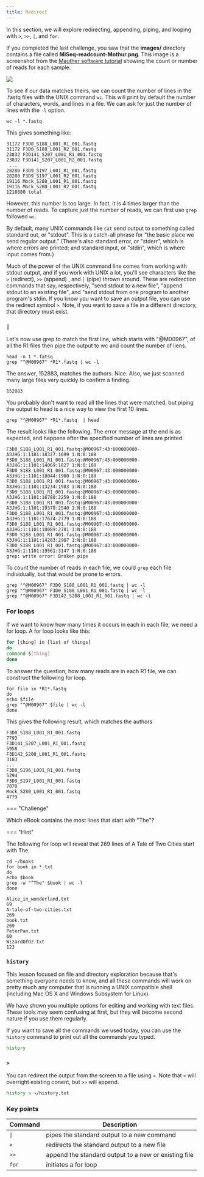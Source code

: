 ```yaml
---
title: Redirect
---
```


In this section, we will explore redirecting, appending, piping, and looping with `>`, `>>`,  `|`, and `for`.

If you completed the last challenge, you saw that the **images/** directory contains a file called **MiSeq-readcount-Mothur.png**. This image is a screenshot from the [Mauther software tutorial](https://mothur.org/wiki/miseq_sop/) showing the count or number of reads for each sample. 

![](https://hackmd.io/_uploads/HyrJqfBTF.png)

To see if our data matches theirs, we can count the number of lines in the .fastq files with the UNIX command `wc`. This will print by default the number of characters, words, and lines in a file. We can ask for just the number of lines with the `-l`  option. 

```
wc -l *.fastq
```

This gives something like:

```
31172 F3D0_S188_L001_R1_001.fastq
31172 F3D0_S188_L001_R2_001.fastq
23832 F3D141_S207_L001_R1_001.fastq
23832 F3D141_S207_L001_R2_001.fastq
 ... 
28280 F3D9_S197_L001_R1_001.fastq
28280 F3D9_S197_L001_R2_001.fastq
19116 Mock_S280_L001_R1_001.fastq
19116 Mock_S280_L001_R2_001.fastq
1218880 total 
```

However, this number is too large. In fact, it is 4 times larger than the number of reads. To capture just the number of reads, we can first use `grep` followed `wc`.

By default, many UNIX commands like `cat` send output to something called
standard out, or "stdout". This is a catch-all phrase for "the basic
place we send regular output." (There's also standard error, or "stderr",
which is where errors are printed; and standard input, or "stdin", which
is where input comes from.)

Much of the power of the UNIX command line comes from working with
stdout output, and if you work with UNIX a lot, you'll see characters
like the `>` (redirect), `>>` (append) , and `|` (pipe) thrown around. These
are redirection commands that say, respectively, "send stdout to a new
file", "append stdout to an existing file", and "send stdout from one
program to another program's stdin. If you know you want to save an output file, you can use the redirect symbol `>`. 
Note, if you want to save a file in a different directory, that directory must exist.


### `|`

Let's now use grep to match the first line, which starts with "@M00967", of all the R1 files then pipe the output to wc and count the number of liens. 

```
head -n 1 *.fatsq
grep "^@M00967" *R1*.fastq | wc -l
```

The answer, 152883, matches the authors. Nice. Also, we just scanned many large files very quickly to confirm a finding. 

```
152883

```

You probably don't want to read all the lines that were matched, but piping the output to head is a nice way to view the first 10 lines. 

```
grep "^@M00967" *R1*.fastq  | head
```

The result looks like the following. The error message at the end is as expected, and happens after the specified number of lines are printed.  

```
F3D0_S188_L001_R1_001.fastq:@M00967:43:000000000-A3JHG:1:1101:18327:1699 1:N:0:188
F3D0_S188_L001_R1_001.fastq:@M00967:43:000000000-A3JHG:1:1101:14069:1827 1:N:0:188
F3D0_S188_L001_R1_001.fastq:@M00967:43:000000000-A3JHG:1:1101:18044:1900 1:N:0:188
F3D0_S188_L001_R1_001.fastq:@M00967:43:000000000-A3JHG:1:1101:13234:1983 1:N:0:188
F3D0_S188_L001_R1_001.fastq:@M00967:43:000000000-A3JHG:1:1101:16780:2259 1:N:0:188
F3D0_S188_L001_R1_001.fastq:@M00967:43:000000000-A3JHG:1:1101:19378:2540 1:N:0:188
F3D0_S188_L001_R1_001.fastq:@M00967:43:000000000-A3JHG:1:1101:17674:2779 1:N:0:188
F3D0_S188_L001_R1_001.fastq:@M00967:43:000000000-A3JHG:1:1101:18089:2781 1:N:0:188
F3D0_S188_L001_R1_001.fastq:@M00967:43:000000000-A3JHG:1:1101:14203:2907 1:N:0:188
F3D0_S188_L001_R1_001.fastq:@M00967:43:000000000-A3JHG:1:1101:19561:3147 1:N:0:188
grep: write error: Broken pipe
```

To count the number of reads in each file, we could `grep` each file individually, but that would be prone to errors.

```
grep "^@M00967" F3D0_S188_L001_R1_001.fastq | wc -l
grep "^@M00967" F3D0_S188_L001_R1_001.fastq | wc -l
grep "^@M00967" F3D142_S208_L001_R1_001.fastq | wc -l

```

### For loops

If we want to know how many times it occurs in each in each file, we need a for loop. A for loop looks like this:

```bash
for [thing] in [list of things]
do
command $[thing]
done
```


To answer the question, how many reads are in each R1 file, we can construct the following for loop. 

```
for file in *R1*.fastq
do
echo $file
grep "^@M00967" $file | wc -l
done
```

This gives the following result, which matches the authors

```
F3D0_S188_L001_R1_001.fastq
7793
F3D141_S207_L001_R1_001.fastq
5958
F3D142_S208_L001_R1_001.fastq
3183
...
F3D8_S196_L001_R1_001.fastq
5294
F3D9_S197_L001_R1_001.fastq
7070
Mock_S280_L001_R1_001.fastq
4779
```



=== "Challenge"

  Which eBook contains the most lines that start with "The"?

=== "Hint"

  The following for loop will reveal that 269 lines of A Tale of Two Cities start with The.

  ```
  cd ~/books
  for book in *.txt
  do
  echo $book
  grep -w "^The" $book | wc -l
  done
  ```
  
  ```
  Alice_in_wonderland.txt
  69
  A-tale-of-two-cities.txt
  269
  book.txt
  269
  PeterPan.txt
  60
  WizardOfOz.txt
  123
  ```


### `history`

This lesson focused on file and directory exploration because that's
something everyone needs to know, and all these commands will work on
pretty much any computer that is running a UNIX compatible shell (including
Mac OS X and Windows Subsystem for Linux). 

We have shown you multiple options for editing and working with text files. These tools may seem confusing at first, but they will become second nature if you use them regularly.

If you want to save all the commands we used today, you can use the `history` command to print out all the commands you typed.


```bash
history
```

### `>`

You can redirect the output from the screen to a file using `>`. Note that `>` will overright existing conent, but `>>` will append. 

```bash
history > ~/history.txt
```


### Key points 

|Command|Description|
|-|-
|`\|` | pipes the standard output to a new command|
| `>`  | redirects the standard output to a new file |
| `>>`  | append the standard output to a new or existing file|
| `for` | initiates a for loop |

